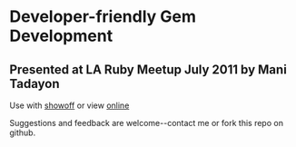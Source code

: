 # Developer-friendly Gem Development

## Presented at LA Ruby Meetup July 2011 by Mani Tadayon

Use with [showoff](http://github.com/schacon/showoff) or view [online](http://sn.im/gemdev)

Suggestions and feedback are welcome--contact me or fork this repo on github.
